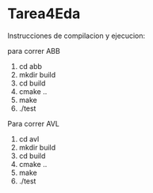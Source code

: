 # Tarea4Eda


Instrucciones de compilacion y ejecucion:

para correr ABB

1. cd abb
2. mkdir build
3. cd build
4. cmake ..
5. make
6. ./test


Para correr AVL

1. cd avl
2. mkdir build
3. cd build
4. cmake ..
5. make
6. ./test